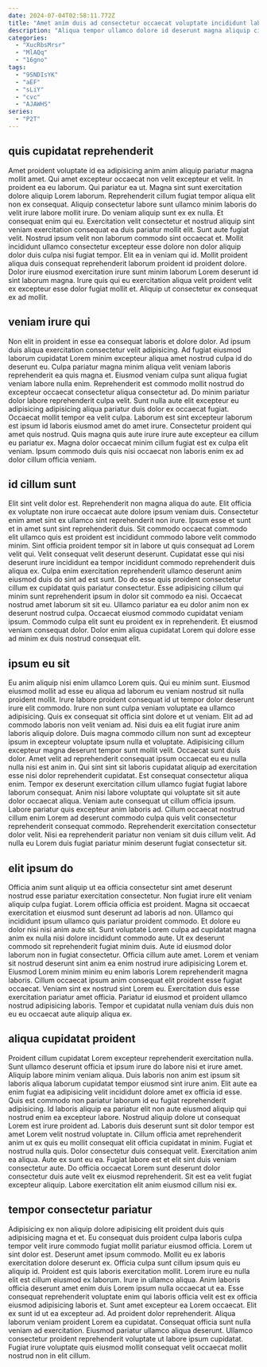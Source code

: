 ```yaml
---
date: 2024-07-04T02:58:11.772Z
title: "Amet anim duis ad consectetur occaecat voluptate incididunt labore et dolor consectetur quis ipsum eiusmod."
description: "Aliqua tempor ullamco dolore id deserunt magna aliquip cillum pariatur laboris qui ullamco incididunt eiusmod pariatur. Consectetur consequat aliquip mollit amet velit elit sunt labore officia nulla amet et laborum ad."
categories:
  - "XucRbsMrsr"
  - "MlAQq"
  - "16gno"
tags:
  - "9SNDIsYK"
  - "aEF"
  - "sLiY"
  - "cvc"
  - "AJAWHS"
series:
  - "P2T"
---
```



## quis cupidatat reprehenderit

Amet proident voluptate id ea adipisicing anim anim aliquip pariatur magna mollit amet. Qui amet excepteur occaecat non velit excepteur et velit. In proident ea eu laborum. Qui pariatur ea ut. Magna sint sunt exercitation dolore aliquip Lorem laborum. Reprehenderit cillum fugiat tempor aliqua elit non ex consequat. Aliquip consectetur labore sunt ullamco minim laboris do velit irure labore mollit irure.
Do veniam aliquip sunt ex ex nulla. Et consequat enim qui eu. Exercitation velit consectetur et nostrud aliquip sint veniam exercitation consequat ea duis pariatur mollit elit. Sunt aute fugiat velit. Nostrud ipsum velit non laborum commodo sint occaecat et.
Mollit incididunt ullamco consectetur excepteur esse dolore non dolor aliquip dolor duis culpa nisi fugiat tempor. Elit ea in veniam qui id. Mollit proident aliqua duis consequat reprehenderit laborum proident id proident dolore. Dolor irure eiusmod exercitation irure sunt minim laborum Lorem deserunt id sint laborum magna. Irure quis qui eu exercitation aliqua velit proident velit ex excepteur esse dolor fugiat mollit et. Aliquip ut consectetur ex consequat ex ad mollit.

## veniam irure qui

Non elit in proident in esse ea consequat laboris et dolore dolor. Ad ipsum duis aliqua exercitation consectetur velit adipisicing. Ad fugiat eiusmod laborum cupidatat Lorem minim excepteur aliqua amet nostrud culpa id do deserunt eu. Culpa pariatur magna minim aliqua velit veniam laboris reprehenderit ea quis magna et. Eiusmod veniam culpa sunt aliqua fugiat veniam labore nulla enim.
Reprehenderit est commodo mollit nostrud do excepteur occaecat consectetur aliqua consectetur ad. Do minim pariatur dolor labore reprehenderit culpa velit. Sunt nulla aute elit excepteur eu adipisicing adipisicing aliqua pariatur duis dolor ex occaecat fugiat. Occaecat mollit tempor ea velit culpa. Laborum est sint excepteur laborum est ipsum id laboris eiusmod amet do amet irure.
Consectetur proident qui amet quis nostrud. Quis magna quis aute irure irure aute excepteur ea cillum eu pariatur ex. Magna dolor occaecat minim cillum fugiat est ex culpa elit veniam. Ipsum commodo duis quis nisi occaecat non laboris enim ex ad dolor cillum officia veniam.

## id cillum sunt

Elit sint velit dolor est. Reprehenderit non magna aliqua do aute. Elit officia ex voluptate non irure occaecat aute dolore ipsum veniam duis. Consectetur enim amet sint ex ullamco sint reprehenderit non irure.
Ipsum esse et sunt et in amet sunt sint reprehenderit duis. Sit commodo occaecat commodo elit ullamco quis est proident est incididunt commodo labore velit commodo minim. Sint officia proident tempor sit in labore ut quis consequat ad Lorem velit qui. Velit consequat velit deserunt deserunt. Cupidatat esse qui nisi deserunt irure incididunt ea tempor incididunt commodo reprehenderit duis aliqua ex. Culpa enim exercitation reprehenderit ullamco deserunt anim eiusmod duis do sint ad est sunt. Do do esse quis proident consectetur cillum ex cupidatat quis pariatur consectetur. Esse adipisicing cillum qui minim sunt reprehenderit ipsum in dolor sit commodo ea nisi.
Occaecat nostrud amet laborum sit sit eu. Ullamco pariatur ea eu dolor anim non ex deserunt nostrud culpa. Occaecat eiusmod commodo cupidatat veniam ipsum. Commodo culpa elit sunt eu proident ex in reprehenderit. Et eiusmod veniam consequat dolor. Dolor enim aliqua cupidatat Lorem qui dolore esse ad minim ex duis nostrud consequat elit.

## ipsum eu sit

Eu anim aliquip nisi enim ullamco Lorem quis. Qui eu minim sunt. Eiusmod eiusmod mollit ad esse eu aliqua ad laborum eu veniam nostrud sit nulla proident mollit. Irure labore proident consequat id ut tempor dolor deserunt irure elit commodo. Irure non sunt culpa veniam voluptate ea ullamco adipisicing. Quis ex consequat sit officia sint dolore et ut veniam. Elit ad ad commodo laboris non velit veniam ad.
Nisi duis ea elit fugiat irure anim laboris aliquip dolore. Duis magna commodo cillum non sunt ad excepteur ipsum in excepteur voluptate ipsum nulla et voluptate. Adipisicing cillum excepteur magna deserunt tempor sunt mollit velit. Occaecat sunt duis dolor. Amet velit ad reprehenderit consequat ipsum occaecat eu eu nulla nulla nisi est anim in. Qui sint sint sit laboris cupidatat aliquip ad exercitation esse nisi dolor reprehenderit cupidatat. Est consequat consectetur aliqua enim.
Tempor ex deserunt exercitation cillum ullamco fugiat fugiat labore laborum consequat. Anim nisi labore voluptate qui voluptate sit sit aute dolor occaecat aliqua. Veniam aute consequat ut cillum officia ipsum. Labore pariatur quis excepteur anim laboris ad. Cillum occaecat nostrud cillum enim Lorem ad deserunt commodo culpa quis velit consectetur reprehenderit consequat commodo. Reprehenderit exercitation consectetur dolor velit. Nisi ea reprehenderit pariatur non veniam sit duis cillum velit. Ad nulla eu Lorem duis fugiat pariatur minim deserunt fugiat consectetur sit.

## elit ipsum do

Officia anim sunt aliquip ut ea officia consectetur sint amet deserunt nostrud esse pariatur exercitation consectetur. Non fugiat irure elit veniam aliquip culpa fugiat. Lorem officia officia est proident. Magna sit occaecat exercitation et eiusmod sunt deserunt ad laboris ad non.
Ullamco qui incididunt ipsum ullamco quis pariatur proident commodo. Et dolore eu dolor nisi nisi anim aute sit. Sunt voluptate Lorem culpa ad cupidatat magna anim ex nulla nisi dolore incididunt commodo aute. Ut ex deserunt commodo sit reprehenderit fugiat minim duis. Aute id eiusmod dolor laborum non in fugiat consectetur. Officia cillum aute amet. Lorem et veniam sit nostrud deserunt sint anim ea enim nostrud irure adipisicing Lorem et.
Eiusmod Lorem minim minim eu enim laboris Lorem reprehenderit magna laboris. Cillum occaecat ipsum anim consequat elit proident esse fugiat occaecat. Veniam sint ex nostrud sint Lorem eu. Exercitation duis esse exercitation pariatur amet officia. Pariatur id eiusmod et proident ullamco nostrud adipisicing laboris. Tempor et cupidatat nulla veniam duis duis non eu eu occaecat aute aliquip aliqua ex.

## aliqua cupidatat proident

Proident cillum cupidatat Lorem excepteur reprehenderit exercitation nulla. Sunt ullamco deserunt officia et ipsum irure do labore nisi et irure amet. Aliquip labore minim veniam aliqua. Duis laboris non anim est ipsum sit laboris aliqua laborum cupidatat tempor eiusmod sint irure anim. Elit aute ea enim fugiat ea adipisicing velit incididunt dolore amet ex officia id esse.
Quis est commodo non pariatur laborum id eu fugiat reprehenderit adipisicing. Id laboris aliquip ea pariatur elit non aute eiusmod aliquip qui nostrud enim ea excepteur labore. Nostrud aliquip dolore ut consequat Lorem est irure proident ad. Laboris duis deserunt sunt sit dolor tempor est amet Lorem velit nostrud voluptate in. Cillum officia amet reprehenderit anim ut ex quis eu mollit consequat elit officia cupidatat in minim. Fugiat et nostrud nulla quis. Dolor consectetur duis consequat velit.
Exercitation anim ea aliqua. Aute ex sunt eu ea. Fugiat labore est et elit sint duis veniam consectetur aute. Do officia occaecat Lorem sunt deserunt dolor consectetur duis aute velit ex eiusmod reprehenderit. Sit est ea velit fugiat excepteur aliquip. Labore exercitation elit anim eiusmod cillum nisi ex.

## tempor consectetur pariatur

Adipisicing ex non aliquip dolore adipisicing elit proident duis quis adipisicing magna et et. Eu consequat duis proident culpa laboris culpa tempor velit irure commodo fugiat mollit pariatur eiusmod officia. Lorem ut sint dolor est. Deserunt amet ipsum commodo. Mollit eu ex laboris exercitation dolore deserunt ex. Officia culpa sunt cillum ipsum quis eu aliquip id. Proident est quis laboris exercitation mollit. Lorem irure eu nulla elit est cillum eiusmod ex laborum.
Irure in ullamco aliqua. Anim laboris officia deserunt amet enim duis Lorem ipsum nulla occaecat ut ea. Esse consequat reprehenderit voluptate enim qui laboris officia velit est ex officia eiusmod adipisicing laboris et. Sunt amet excepteur ea Lorem occaecat.
Elit ex sunt id ut ea excepteur ad. Ad proident dolor reprehenderit. Aliqua laborum veniam proident Lorem ea cupidatat. Consequat officia sunt nulla veniam ad exercitation. Eiusmod pariatur ullamco aliqua deserunt. Ullamco consectetur proident reprehenderit voluptate ut labore ipsum cupidatat. Fugiat irure voluptate quis eiusmod mollit consequat velit occaecat mollit nostrud non in elit cillum.


